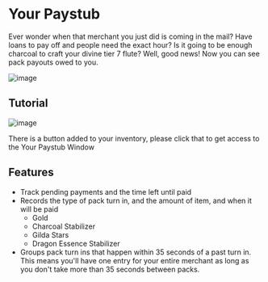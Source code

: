 # Your Paystub
Ever wonder when that merchant you just did is coming in the mail? Have loans to pay off and people need the exact hour? Is it going to be enough charcoal to craft your divine tier 7 flute? Well, good news! Now you can see pack payouts owed to you.

![image](https://github.com/user-attachments/assets/17bf18b3-3e0b-4111-a6e1-e57dee9e1f59)
## Tutorial
![image](https://github.com/user-attachments/assets/d6665291-2664-439f-be46-69f3317fc959)

There is a button added to your inventory, please click that to get access to the Your Paystub Window
## Features
- Track pending payments and the time left until paid
- Records the type of pack turn in, and the amount of item, and when it will be paid
  - Gold
  - Charcoal Stabilizer
  - Gilda Stars
  - Dragon Essence Stabilizer
- Groups pack turn ins that happen within 35 seconds of a past turn in. This means you'll have one entry for your entire merchant as long as you don't take more than 35 seconds between packs.
